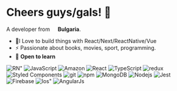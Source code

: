 <h1>Cheers guys/gals! 🥃 </h1>

A developer from <img src="https://img.icons8.com/color/512/bulgaria-circular.png" width="13"/> <b>Bulgaria</b>.</p>

- 🚀I Love to build things with React/Next/ReactNative/Vue
- ⚡ Passionate about books, movies, sport, programming.
- 🌱 **Open to learn**


<p>
  <img alt =RN" src="https://img.shields.io/badge/React_Native-20232A?style=for-the-badge&logo=react&logoColor=61DAFB"/>
  <img alt="JavaScript" src="https://img.shields.io/badge/JavaScript-323330?style=for-the-badge&logo=javascript&logoColor=F7DF1E" />
  <img alt="Amazon" src="https://img.shields.io/badge/Amazon_AWS-232F3E?style=for-the-badge&logo=amazon-aws&logoColor=white"/>
  <img alt="React" src="https://img.shields.io/badge/React-20232A?style=for-the-badge&logo=react&logoColor=61DAFB" />
  <img alt="TypeScript" src="https://img.shields.io/badge/TypeScript-007ACC?style=for-the-badge&logo=typescript&logoColor=white" />
  <img alt="redux" src="https://img.shields.io/badge/Redux-593D88?style=for-the-badge&logo=redux&logoColor=white" />
  <img alt="Styled Components" src="https://img.shields.io/badge/styled--components-DB7093?style=for-the-badge&logo=styled-components&logoColor=white" />
  <img alt="git" src="https://img.shields.io/badge/GIT-E44C30?style=for-the-badge&logo=git&logoColor=white" />
  <img alt="npm" src="https://img.shields.io/badge/npm-CB3837?style=for-the-badge&logo=npm&logoColor=white" />
  <img alt="MongoDB" src="https://img.shields.io/badge/MongoDB-4EA94B?style=for-the-badge&logo=mongodb&logoColor=white" />
  <img alt="Nodejs" src="https://img.shields.io/badge/Node.js-339933?style=for-the-badge&logo=nodedotjs&logoColor=white" />
  <img alt="Jest" src="https://img.shields.io/badge/Jest-C21325?style=for-the-badge&logo=jest&logoColor=white" />
  <img alt="Firebase" src="https://img.shields.io/badge/firebase-ffca28?style=for-the-badge&logo=firebase&logoColor=black" />
  <img alt=Ios" src="https://img.shields.io/badge/iOS-000000?style=for-the-badge&logo=ios&logoColor=white" />
  <img alt ="AngularJs" src ="https://img.shields.io/badge/AngularJS-E23237?style=for-the-badge&logo=angularjs&logoColor=white"/>
</p>
